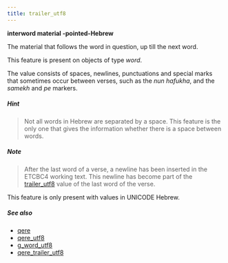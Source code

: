 ```yaml
---
title: trailer_utf8
---
```


**interword material -pointed-Hebrew**


The material that follows the word in question, up till the next word.

This feature is present on objects of type *word*.

The value consists of spaces, newlines, punctuations and special marks that sometimes occur between verses, such as the
*nun hafukha*, and the *samekh* and *pe* markers.

##### Hint
> Not all words in Hebrew are separated by a space.
This feature is the only one that gives the information whether there is a
space between words.

##### Note
> After the last word of a verse, a newline has been inserted in the ETCBC4 working text.
This newline has become part of the
[trailer_utf8](trailer_utf8) value of the last word of the verse.

This feature is only present with values in UNICODE Hebrew.

##### See also

* [qere](qere) 
* [qere_utf8](qere_utf8) 
* [g_word_utf8](g_word_utf8) 
* [qere_trailer_utf8](qere_trailer_utf8) 
